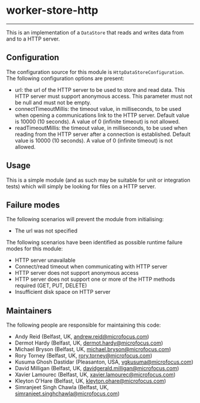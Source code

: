 # worker-store-http

---

 This is an implementation of a `DataStore` that reads and writes data from
 and to a HTTP server.

## Configuration

 The configuration source for this module is `HttpDataStoreConfiguration`.
 The following configuration options are present:

 - url: the url of the HTTP server to be used to store and read
  data. This HTTP server must support anonymous access. This
  parameter must not be null and must not be empty.
 - connectTimeoutMillis: the timeout value, in milliseconds, to be used
  when opening a communications link to the HTTP server. Default value
  is 10000 (10 seconds). A value of 0 (infinite timeout) is not allowed.
 - readTimeoutMillis: the timeout value, in milliseconds, to be used
  when reading from the HTTP server after a connection is established.
  Default value is 10000 (10 seconds). A value of 0 (infinite timeout)
  is not allowed.

## Usage

 This is a simple module (and as such may be suitable for unit or integration
 tests) which will simply be looking for files on a HTTP server.

## Failure modes

 The following scenarios will prevent the module from initialising:

 - The url was not specified

 The following scenarios have been identified as possible runtime failure modes
 for this module:

 - HTTP server unavailable
 - Connect/read timeout when communicating with HTTP server
 - HTTP server does not support anonymous access
 - HTTP server does not support one or more of the HTTP methods required (GET, PUT, DELETE)
 - Insufficient disk space on HTTP server

## Maintainers

The following people are responsible for maintaining this code:

- Andy Reid (Belfast, UK, andrew.reid@microfocus.com)
- Dermot Hardy (Belfast, UK, dermot.hardy@microfocus.com)
- Michael Bryson (Belfast, UK, michael.bryson@microfocus.com)
- Rory Torney (Belfast, UK, rory.torney@microfocus.com)
- Kusuma Ghosh Dastidar (Pleasanton, USA, vgkusuma@microfocus.com)
- David Milligan (Belfast, UK, davidgerald.milligan@microfocus.com)
- Xavier Lamourec (Belfast, UK, xavier.lamourec@microfocus.com)
- Kleyton O'Hare (Belfast, UK, kleyton.ohare@microfocus.com)
- Simranjeet Singh Chawla (Belfast, UK, simranjeet.singhchawla@microfocus.com)
